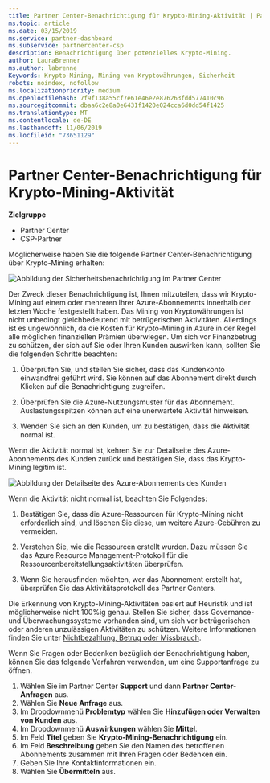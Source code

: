 ```yaml
---
title: Partner Center-Benachrichtigung für Krypto-Mining-Aktivität | Partner Center
ms.topic: article
ms.date: 03/15/2019
ms.service: partner-dashboard
ms.subservice: partnercenter-csp
description: Benachrichtigung über potenzielles Krypto-Mining.
author: LauraBrenner
ms.author: labrenne
Keywords: Krypto-Mining, Mining von Kryptowährungen, Sicherheit
robots: noindex, nofollow
ms.localizationpriority: medium
ms.openlocfilehash: 7f9f138a55cf7e61e46e2e876263fdd577410c96
ms.sourcegitcommit: dbaa6c2e8a0e6431f1420e024cca6d0dd54f1425
ms.translationtype: MT
ms.contentlocale: de-DE
ms.lasthandoff: 11/06/2019
ms.locfileid: "73651129"
---
```

# <a name="partner-center-notification-for-cryptocurrency-mining-activity"></a>Partner Center-Benachrichtigung für Krypto-Mining-Aktivität

**Zielgruppe**

-  Partner Center
-  CSP-Partner

Möglicherweise haben Sie die folgende Partner Center-Benachrichtigung über Krypto-Mining erhalten:
 
![Abbildung der Sicherheitsbenachrichtigung im Partner Center](images/crypto1.png)

Der Zweck dieser Benachrichtigung ist, Ihnen mitzuteilen, dass wir Krypto-Mining auf einem oder mehreren Ihrer Azure-Abonnements innerhalb der letzten Woche festgestellt haben. Das Mining von Kryptowährungen ist nicht unbedingt gleichbedeutend mit betrügerischen Aktivitäten. Allerdings ist es ungewöhnlich, da die Kosten für Krypto-Mining in Azure in der Regel alle möglichen finanziellen Prämien überwiegen. Um sich vor Finanzbetrug zu schützen, der sich auf Sie oder Ihren Kunden auswirken kann, sollten Sie die folgenden Schritte beachten:

1.  Überprüfen Sie, und stellen Sie sicher, dass das Kundenkonto einwandfrei geführt wird. Sie können auf das Abonnement direkt durch Klicken auf die Benachrichtigung zugreifen.

2.  Überprüfen Sie die Azure-Nutzungsmuster für das Abonnement. Auslastungsspitzen können auf eine unerwartete Aktivität hinweisen.

3.  Wenden Sie sich an den Kunden, um zu bestätigen, dass die Aktivität normal ist.

Wenn die Aktivität normal ist, kehren Sie zur Detailseite des Azure-Abonnements des Kunden zurück und bestätigen Sie, dass das Krypto-Mining legitim ist. 


![Abbildung der Detailseite des Azure-Abonnements des Kunden](images/crypto2.png)

Wenn die Aktivität nicht normal ist, beachten Sie Folgendes:

1.  Bestätigen Sie, dass die Azure-Ressourcen für Krypto-Mining nicht erforderlich sind, und löschen Sie diese, um weitere Azure-Gebühren zu vermeiden.

2.  Verstehen Sie, wie die Ressourcen erstellt wurden. Dazu müssen Sie das Azure Resource Management-Protokoll für die Ressourcenbereitstellungsaktivitäten überprüfen.

3.  Wenn Sie herausfinden möchten, wer das Abonnement erstellt hat, überprüfen Sie das Aktivitätsprotokoll des Partner Centers.

Die Erkennung von Krypto-Mining-Aktivitäten basiert auf Heuristik und ist möglicherweise nicht 100%ig genau. Stellen Sie sicher, dass Governance- und Überwachungssysteme vorhanden sind, um sich vor betrügerischen oder anderen unzulässigen Aktivitäten zu schützen. Weitere Informationen finden Sie unter [Nichtbezahlung, Betrug oder Missbrauch](https://docs.microsoft.com/partner-center/non-payment--fraud--or-misuse).

Wenn Sie Fragen oder Bedenken bezüglich der Benachrichtigung haben, können Sie das folgende Verfahren verwenden, um eine Supportanfrage zu öffnen.

1.  Wählen Sie im Partner Center **Support** und dann **Partner Center-Anfragen** aus.
3.  Wählen Sie **Neue Anfrage** aus. 
4.  Im Dropdownmenü **Problemtyp** wählen Sie **Hinzufügen oder Verwalten von Kunden** aus.
5.  Im Dropdownmenü **Auswirkungen** wählen Sie **Mittel**.
6.  Im Feld **Titel** geben Sie **Krypto-Mining-Benachrichtigung** ein.
7.  Im Feld **Beschreibung** geben Sie den Namen des betroffenen Abonnements zusammen mit Ihren Fragen oder Bedenken ein. 
8.  Geben Sie Ihre Kontaktinformationen ein.
9.  Wählen Sie **Übermitteln** aus.



